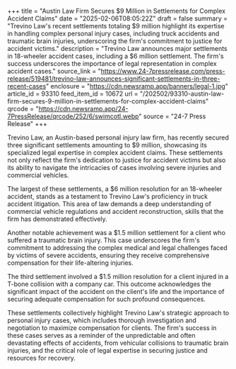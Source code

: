 +++
title = "Austin Law Firm Secures $9 Million in Settlements for Complex Accident Claims"
date = "2025-02-06T08:05:22Z"
draft = false
summary = "Trevino Law's recent settlements totaling $9 million highlight its expertise in handling complex personal injury cases, including truck accidents and traumatic brain injuries, underscoring the firm's commitment to justice for accident victims."
description = "Trevino Law announces major settlements in 18-wheeler accident cases, including a $6 million settlement. The firm's success underscores the importance of legal representation in complex accident cases."
source_link = "https://www.24-7pressrelease.com/press-release/519481/trevino-law-announces-significant-settlements-in-three-recent-cases"
enclosure = "https://cdn.newsramp.app/banners/legal-1.jpg"
article_id = 93310
feed_item_id = 10672
url = "/202502/93310-austin-law-firm-secures-9-million-in-settlements-for-complex-accident-claims"
qrcode = "https://cdn.newsramp.app/24-7PressRelease/qrcode/252/6/swimcotI.webp"
source = "24-7 Press Release"
+++

<p>Trevino Law, an Austin-based personal injury law firm, has recently secured three significant settlements amounting to $9 million, showcasing its specialized legal expertise in complex accident claims. These settlements not only reflect the firm's dedication to justice for accident victims but also its ability to navigate the intricacies of cases involving severe injuries and commercial vehicles.</p><p>The largest of these settlements, a $6 million resolution for an 18-wheeler accident, stands as a testament to Trevino Law's proficiency in truck accident litigation. This area of law demands a deep understanding of commercial vehicle regulations and accident reconstruction, skills that the firm has demonstrated effectively.</p><p>Another notable achievement was a $1.5 million settlement for a client who suffered a traumatic brain injury. This case underscores the firm's commitment to addressing the complex medical and legal challenges faced by victims of severe accidents, ensuring they receive comprehensive compensation for their life-altering injuries.</p><p>The third settlement involved a $1.5 million resolution for a client injured in a T-bone collision with a company car. This outcome acknowledges the significant impact of the accident on the client's life and the importance of securing adequate compensation for such profound consequences.</p><p>These settlements collectively highlight Trevino Law's strategic approach to personal injury cases, which includes thorough investigation and negotiation to maximize compensation for clients. The firm's success in these cases serves as a reminder of the unpredictable and often devastating effects of accidents, from vehicular collisions to traumatic brain injuries, and the critical role of legal expertise in securing justice and resources for recovery.</p>